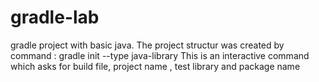 # gradle-lab

gradle project with basic java. 
The project structur was created by command : gradle init --type java-library
This is an interactive command which asks for build file, project name , test library and package name

